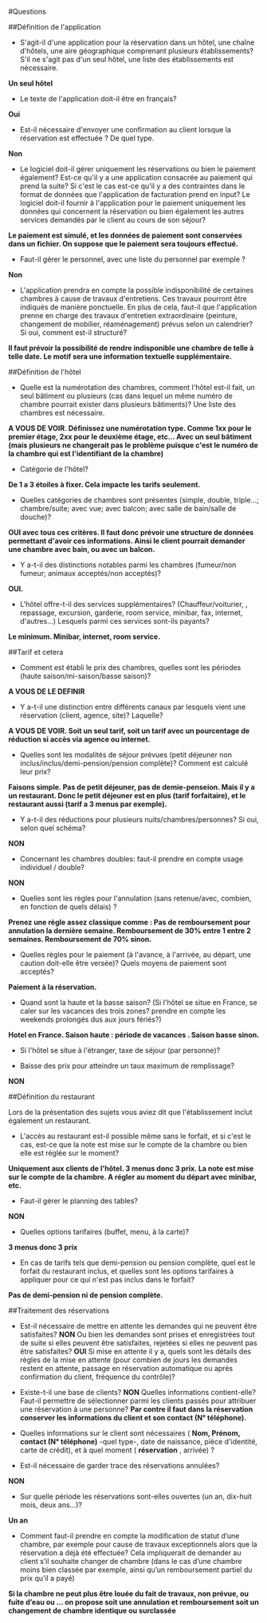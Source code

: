 #Questions

##Définition de l'application

* S'agit-il d'une application pour la réservation dans un hôtel, une chaîne d'hôtels, une aire géographique comprenant plusieurs établissements? S'il ne s'agit pas d'un seul hôtel, une liste des établissements est nécessaire.

**Un seul hôtel**

* Le texte de l'application doit-il être en français?

**Oui**

* Est-il nécessaire d'envoyer une confirmation au client lorsque la réservation est effectuée ? De quel type.

**Non**

* Le logiciel doit-il gérer uniquement les réservations ou bien le paiement également? Est-ce qu'il y a une application consacrée au paiement qui prend la suite? Si c'est le cas est-ce qu'il y a des contraintes dans le format de données que l'application de facturation prend en input? Le logiciel doit-il fournir à l'application pour le paiement uniquement les données qui concernent la réservation ou bien également les autres services demandés par le client au cours de son séjour?

**Le paiement est simulé, et les données de paiement sont conservées dans un fichier. On suppose que le paiement sera toujours effectué.**

* Faut-il gérer le personnel, avec une liste du personnel par exemple ?

**Non**

* L'application prendra en compte la possible indisponibilité de certaines chambres à cause de travaux d'entretiens. Ces travaux pourront être indiqués de manière ponctuelle. En plus de cela, faut-il que l'application prenne en charge des travaux d'entretien extraordinaire (peinture, changement de mobilier, réaménagement) prévus selon un calendrier? Si oui, comment est-il structuré?

**Il faut prévoir la possibilité de rendre indisponible une chambre de telle à telle date. Le motif sera une information textuelle supplémentaire.**

##Définition de l'hôtel

* Quelle est la numérotation des chambres, comment l'hôtel est-il fait, un seul bâtiment ou plusieurs (cas dans lequel un même numéro de chambre pourrait exister dans plusieurs bâtiments)? Une liste des chambres est nécessaire.

**A VOUS DE VOIR. Définissez une numérotation type. Comme 1xx pour le premier étage, 2xx pour le deuxième étage, etc... Avec un seul bâtiment (mais plusieurs ne changerait pas le problème puisque c'est le numéro de la chambre qui est l'identifiant de la chambre)**

* Catégorie de l'hôtel?

**De 1 a 3 étoiles à fixer. Cela impacte les tarifs seulement.**

* Quelles catégories de chambres sont présentes (simple, double, triple...; chambre/suite; avec vue; avec balcon; avec salle de bain/salle de douche)?

**OUI avec tous ces critères. Il faut donc prévoir une structure de données permettant d'avoir ces informations. Ainsi le client pourrait demander une chambre avec bain, ou avec un balcon.**

* Y a-t-il des distinctions notables parmi les chambres (fumeur/non fumeur; animaux acceptés/non acceptés)?

**OUI.**

* L'hôtel offre-t-il des services supplémentaires? (Chauffeur/voiturier, , repassage, excursion, garderie, room service, minibar, fax, internet, d'autres...) Lesquels parmi ces services sont-ils payants?

**Le minimum. Minibar, internet, room service.**


##Tarif et cetera

* Comment est établi le prix des chambres, quelles sont les périodes (haute saison/mi-saison/basse saison)?

**A VOUS DE LE DEFINIR**

* Y a-t-il une distinction entre différents canaux par lesquels vient une réservation (client, agence, site)? Laquelle?

**A VOUS DE VOIR. Soit un seul tarif, soit un tarif avec un pourcentage de réduction si accès via agence ou internet.**

* Quelles sont les modalités de séjour prévues (petit déjeuner non inclus/inclus/demi-pension/pension complète)? Comment est calculé leur prix?

**Faisons simple. Pas de petit déjeuner, pas de demie-penseion. Mais il y a un restaurant. Donc le petit déjeuner est en plus (tarif forfaitaire), et le restaurant aussi (tarif a 3 menus par exemple).**

* Y a-t-il des réductions pour plusieurs nuits/chambres/personnes? Si oui, selon quel schéma?

**NON**

* Concernant les chambres doubles: faut-il prendre en compte usage individuel / double?

**NON**

* Quelles sont les règles pour l'annulation (sans retenue/avec, combien, en fonction de quels délais) ?

**Prenez une règle assez classique comme : Pas de remboursement pour annulation la dernière semaine. Remboursement de 30% entre 1 entre 2 semaines. Remboursement de 70% sinon.**

* Quelles règles pour le paiement (à l'avance, à l'arrivée, au départ, une caution doit-elle être versée)? Quels moyens de paiement sont acceptés?

**Paiement à la réservation.**

* Quand sont la haute et la basse saison? (Si l'hôtel se situe en France, se caler sur les vacances des trois zones? prendre en compte les weekends prolongés dus aux jours fériés?)

**Hotel en France. Saison haute : période de vacances . Saison basse sinon.**

* Si l'hôtel se situe à l'étranger, taxe de séjour (par personne)?

* Baisse des prix pour atteindre un taux maximum de remplissage?

**NON**

##Définition du restaurant

Lors de la présentation des sujets vous aviez dit que l'établissement inclut également un restaurant.

* L'accès au restaurant est-il possible même sans le forfait, et si c'est le cas, est-ce que la note est mise sur le compte de la chambre ou bien elle est réglée sur le moment?

**Uniquement aux clients de l'hôtel. 3 menus donc 3 prix. La note est mise sur le compte de la chambre. A régler au moment du départ avec minibar, etc.**

* Faut-il gérer le planning des tables?

**NON**

* Quelles options tarifaires (buffet, menu, à la carte)?

**3 menus donc 3 prix**

* En cas de tarifs tels que demi-pension ou pension complète, quel est le forfait du restaurant inclus, et quelles sont les options tarifaires à appliquer pour ce qui n'est pas inclus dans le forfait?

**Pas de demi-pension ni de pension complète.**

##Traitement des réservations

* Est-il nécessaire de mettre en attente les demandes qui ne peuvent être satisfaites?
**NON**
Ou bien les demandes sont prises et enregistrées tout de suite si elles peuvent être satisfaites, rejetées si elles ne peuvent pas être satisfaites?
**OUI**
Si mise en attente il y a, quels sont les détails des règles de la mise en attente (pour combien de jours les demandes restent en attente, passage en réservation automatique ou après confirmation du client, fréquence du contrôle)?

* Existe-t-il une base de clients?
**NON**
Quelles informations contient-elle? Faut-il permettre de sélectionner parmi les clients passés pour attribuer une réservation à une personne?
**Par contre il faut dans la réservation conserver les informations du client et son contact (N° téléphone).**

* Quelles informations sur le client sont nécessaires (
  **Nom, Prénom, contact (N° téléphone)**
-quel type-, date de naissance, pièce d'identité, carte de crédit), et à quel moment (
**réservation**
, arrivée) ?

* Est-il nécessaire de garder trace des réservations annulées?

**NON**

* Sur quelle période les réservations sont-elles ouvertes (un an, dix-huit mois, deux ans...)?

**Un an**

* Comment faut-il prendre en compte la modification de statut d’une chambre, par exemple pour cause de travaux exceptionnels alors que la réservation a déjà été effectuée? Cela impliquerait de demander au client s’il souhaite changer de chambre (dans le cas d’une chambre moins bien classée par exemple, ainsi qu’un remboursement partiel du prix qu’il a payé)

**Si la chambre ne peut plus être louée du fait de travaux, non prévue, ou fuite d’eau ou …
on propose soit une annulation et remboursement
soit un changement de chambre identique ou surclassée**
